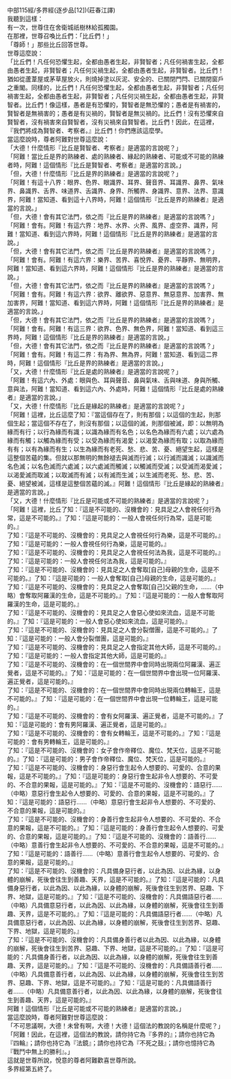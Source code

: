 中部115經/多界經(逐步品[12])(莊春江譯)  
我聽到這樣：  
有一次，世尊住在舍衛城祇樹林給孤獨園。  
在那裡，世尊召喚比丘們：「比丘們！」  
「尊師！」那些比丘回答世尊。  
世尊這麼說：  
「比丘們！凡任何恐懼生起，全都由愚者生起，非賢智者；凡任何禍害生起，全都由愚者生起，非賢智者；凡任何災禍生起，全都由愚者生起，非賢智者。比丘們！猶如從蘆葦屋或茅草屋放火，則燒掉塗以灰泥、安全的、已關閉門閂、已關閉窗戶之重閣。同樣的，比丘們！凡任何恐懼生起，全都由愚者生起，非賢智者；凡任何禍害生起，全都由愚者生起，非賢智者；凡任何災禍生起，全都由愚者生起，非賢智者。比丘們！像這樣，愚者是有恐懼的，賢智者是無恐懼的；愚者是有禍害的，賢智者是無禍害的；愚者是有災禍的，賢智者是無災禍的。比丘們！沒有恐懼來自賢智者，沒有禍害來自賢智者，沒有災禍來自賢智者。比丘們！因此，在這裡，『我們將成為賢智者、考察者。』比丘們！你們應該這麼學。  
當這麼說時，尊者阿難對世尊這麼說：  
「大德！什麼情形『比丘是賢智者、考察者』是適當的言說呢？」  
「阿難！當比丘是界的熟練者、處的熟練者、緣起的熟練者、可能或不可能的熟練者時，阿難！這個情形『比丘是賢智者、考察者』是適當的言說。」  
「但，大德！什麼情形『比丘是界的熟練者』是適當的言說呢？」  
「阿難！有這十八界：眼界、色界、眼識界、耳界、聲音界、耳識界、鼻界、氣味界、鼻識界、舌界、味道界、舌識界、身界、所觸界、身識界、意界、法界、意識界，阿難！當知道、看到這十八界時，阿難！這個情形『比丘是界的熟練者』是適當的言說。」  
「但，大德！會有其它法門，依之而『比丘是界的熟練者』是適當的言說嗎？」  
「阿難！會有。阿難！有這六界：地界、水界、火界、風界、虛空界、識界，阿難！當知道、看到這六界時，阿難！這個情形『比丘是界的熟練者』是適當的言說。」  
「但，大德！會有其它法門，依之而『比丘是界的熟練者』是適當的言說嗎？」  
「阿難！會有。阿難！有這六界：樂界、苦界、喜悅界、憂界、平靜界、無明界，阿難！當知道、看到這六界時，阿難！這個情形『比丘是界的熟練者』是適當的言說。」  
「但，大德！會有其它法門，依之而『比丘是界的熟練者』是適當的言說嗎？」  
「阿難！會有。阿難！有這六界：欲界、離欲界、惡意界、無惡意界、加害界、無加害界，阿難！當知道、看到這六界時，阿難！這個情形『比丘是界的熟練者』是適當的言說。」  
「但，大德！會有其它法門，依之而『比丘是界的熟練者』是適當的言說嗎？」  
「阿難！會有。阿難！有這三界：欲界、色界、無色界，阿難！當知道、看到這三界時，阿難！這個情形『比丘是界的熟練者』是適當的言說。」  
「但，大德！會有其它法門，依之而『比丘是界的熟練者』是適當的言說嗎？」  
「阿難！會有。阿難！有這二界：有為界、無為界，阿難！當知道、看到這二界時，阿難！這個情形『比丘是界的熟練者』是適當的言說。」  
「又，大德！什麼情形『比丘是處的熟練者』是適當的言說呢？」  
「阿難！有這六內、外處：眼與色、耳與聲音、鼻與氣味、舌與味道、身與所觸、意與法，阿難！當知道、看到這六內、外處時，阿難！這個情形『比丘是處的熟練者』是適當的言說。」  
「又，大德！什麼情形『比丘是緣起的熟練者』是適當的言說呢？」  
「阿難！這裡，比丘這麼了知：『當這個存在了，則有那個；以這個的生起，則那個生起；當這個不存在了，則沒有那個；以這個的滅，則那個被滅，即：以無明為緣而有行；以行為緣而有識；以識為緣而有名色；以名色為緣而有六處；以六處為緣而有觸；以觸為緣而有受；以受為緣而有渴愛；以渴愛為緣而有取；以取為緣而有有；以有為緣而有生；以生為緣而有老死、愁、悲、苦、憂、絕望生起，這樣是這整個苦蘊的集。但就以那無明的無餘褪去與滅而行滅；以行滅而識滅；以識滅而名色滅；以名色滅而六處滅；以六處滅而觸滅；以觸滅而受滅；以受滅而渴愛滅；以渴愛滅而取滅；以取滅而有滅；以有滅而生滅；以生滅而老死、愁、悲、苦、憂、絕望被滅，這樣是這整個苦蘊的滅。』阿難！這個情形『比丘是緣起的熟練者』是適當的言說。」  
「又，大德！什麼情形『比丘是可能或不可能的熟練者』是適當的言說呢？」  
「阿難！這裡，比丘了知：『這是不可能的、沒機會的：見具足之人會視任何行為常，這是不可能的。』了知：『這是可能的：一般人會視任何行為常，這是可能的。』  
了知：『這是不可能的、沒機會的：見具足之人會視任何行為樂，這是不可能的。』了知：『這是可能的：一般人會視任何行為樂，這是可能的。』  
了知：『這是不可能的、沒機會的：見具足之人會視任何法為我，這是不可能的。』了知：『這是可能的：一般人會視任何法為我，這是可能的。』  
了知：『這是不可能的、沒機會的：見具足之人會奪取[自己]母親的生命，這是不可能的。』了知：『這是可能的：一般人會奪取[自己]母親的生命，這是可能的。』  
了知：『這是不可能的、沒機會的：見具足之人會奪取[自己]父親的生命，……（中略）會奪取阿羅漢的生命，這是不可能的。』了知：『這是可能的：一般人會奪取阿羅漢的生命，這是可能的。』  
了知：『這是不可能的、沒機會的：見具足之人會惡心使如來流血，這是不可能的。』了知：『這是可能的：一般人會惡心使如來流血，這是可能的。』  
了知：『這是不可能的、沒機會的：見具足之人會分裂僧團，這是不可能的。』了知：『這是可能的：一般人會分裂僧團，這是可能的。』  
了知：『這是不可能的、沒機會的：見具足之人會指定其他大師，這是不可能的。』了知：『這是可能的：一般人會指定其他大師，這是可能的。』  
了知：『這是不可能的、沒機會的：在一個世間界中會同時出現兩位阿羅漢、遍正覺者，這是不可能的。』了知：『這是可能的：在一個世間界中會出現一位阿羅漢、遍正覺者，這是可能的。』  
了知：『這是不可能的、沒機會的：在一個世間界中會同時出現兩位轉輪王，這是不可能的。』了知：『這是可能的：在一個世間界中會出現一位轉輪王，這是可能的。』  
了知：『這是不可能的、沒機會的：會有女阿羅漢、遍正覺者，這是不可能的。』了知：『這是可能的：會有男阿羅漢、遍正覺者，這是可能的。』  
了知：『這是不可能的、沒機會的：會有女轉輪王，這是不可能的。』了知：『這是可能的：會有男轉輪王，這是可能的。』  
了知：『這是不可能的、沒機會的：女子會作帝釋位、魔位、梵天位，這是不可能的。』了知：『這是可能的：男子會作帝釋位、魔位、梵天位，這是可能的。』  
了知：『這是不可能的、沒機會的：身惡行會生起令人想要的、可愛的、合意的果報，這是不可能的。』了知：『這是可能的：身惡行會生起非令人想要的、不可愛的、不合意的果報，這是可能的。』了知：『這是不可能的、沒機會的：語惡行……（中略）意惡行會生起令人想要的、可愛的、合意的果報，這是不可能的。』了知：『這是可能的：語惡行……（中略）意惡行會生起非令人想要的、不可愛的、不合意的果報，這是可能的。』  
了知：『這是不可能的、沒機會的：身善行會生起非令人想要的、不可愛的、不合意的果報，這是不可能的。』了知：『這是可能的：身善行會生起令人想要的、可愛的、合意的果報，這是可能的。』了知：『這是不可能的、沒機會的：語善行……（中略）意善行會生起非令人想要的、不可愛的、不合意的果報，這是不可能的。』了知：『這是可能的：語善行……（中略）意善行會生起令人想要的、可愛的、合意的果報，這是可能的。』  
了知：『這是不可能的、沒機會的：凡具備身惡行者，以此為因、以此為緣，以身體的崩解，死後會往生到善趣、天界，這是不可能的。』了知：『這是可能的：凡具備身惡行者，以此為因、以此為緣，以身體的崩解，死後會往生到苦界、惡趣、下界、地獄，這是可能的。』了知：『這是不可能的、沒機會的：凡具備語惡行者……（中略）凡具備意惡行者，以此為因、以此為緣，以身體的崩解，死後會往生到善趣、天界，這是不可能的。』了知：『這是可能的：凡具備語惡行者……（中略）凡具備意惡行者，以此為因、以此為緣，以身體的崩解，死後會往生到苦界、惡趣、下界、地獄，這是可能的。』  
了知：『這是不可能的、沒機會的：凡具備身善行者以此為因、以此為緣，以身體的崩解，死後會往生到苦界、惡趣、下界、地獄，這是不可能的。』了知：『這是可能的：凡具備身善行者，以此為因、以此為緣，以身體的崩解，死後會往生到善趣、天界，這是可能的。』了知：『這是不可能的、沒機會的：凡具備語善行者……（中略）凡具備意善行者，以此為因、以此為緣，以身體的崩解，死後會往生到苦界、惡趣、下界、地獄，這是不可能的。』了知：『這是可能的：凡具備語善行者……（中略）凡具備意善行者，以此為因、以此為緣，以身體的崩解，死後會往生到善趣、天界，這是可能的。』  
阿難！這個情形『比丘是可能或不可能的熟練者』是適當的言說。」  
當這麼說時，尊者阿難對世尊這麼說：  
「不可思議啊，大德！未曾有啊，大德！大德！這個法的教說的名稱是什麼呢？」  
「阿難！因此，在這裡，這個法的教說，請你持它為『多界的』；請你也持它為『四輪』；請你也持它為『法鏡』；請你也持它為『不死之鼓』；請你也憶持它為『戰鬥中無上的勝利』。」  
這就是世尊所說，悅意的尊者阿難歡喜世尊所說。  
多界經第五終了。  
  
  
